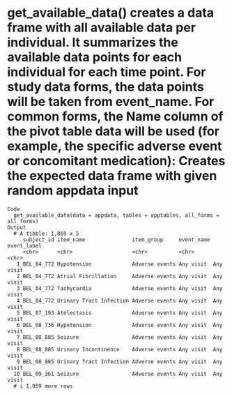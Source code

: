 # get_available_data() creates a data frame with all available data per individual. It summarizes the available data points for each individual for each time point. For study data forms, the data points will be taken from event_name. For common forms, the Name column of the pivot table data will be used (for example, the specific adverse event or concomitant medication): Creates the expected data frame with given random appdata input

    Code
      get_available_data(data = appdata, tables = apptables, all_forms = all_forms)
    Output
      # A tibble: 1,869 x 5
         subject_id item_name               item_group     event_name event_label
         <chr>      <chr>                   <chr>          <chr>      <chr>      
       1 BEL_04_772 Hypotension             Adverse events Any visit  Any visit  
       2 BEL_04_772 Atrial Fibrillation     Adverse events Any visit  Any visit  
       3 BEL_04_772 Tachycardia             Adverse events Any visit  Any visit  
       4 BEL_04_772 Urinary Tract Infection Adverse events Any visit  Any visit  
       5 BEL_07_193 Atelectasis             Adverse events Any visit  Any visit  
       6 BEL_08_736 Hypotension             Adverse events Any visit  Any visit  
       7 BEL_08_885 Seizure                 Adverse events Any visit  Any visit  
       8 BEL_08_885 Urinary Incontinence    Adverse events Any visit  Any visit  
       9 BEL_08_885 Urinary Tract Infection Adverse events Any visit  Any visit  
      10 BEL_09_361 Seizure                 Adverse events Any visit  Any visit  
      # i 1,859 more rows

